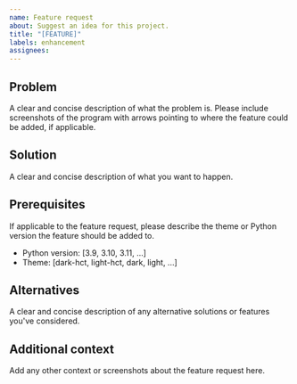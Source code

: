 ```yaml
---
name: Feature request
about: Suggest an idea for this project.
title: "[FEATURE]"
labels: enhancement
assignees:
---
```


## Problem

A clear and concise description of what the problem is. Please include screenshots of the program with arrows pointing to where the feature could be added, if applicable.

## Solution

A clear and concise description of what you want to happen.

## Prerequisites

If applicable to the feature request, please describe the theme or Python version the feature should be added to.

- Python version: [3.9, 3.10, 3.11, ...]
- Theme: [dark-hct, light-hct, dark, light, ...]

## Alternatives

A clear and concise description of any alternative solutions or features you've considered.

## Additional context

Add any other context or screenshots about the feature request here.
